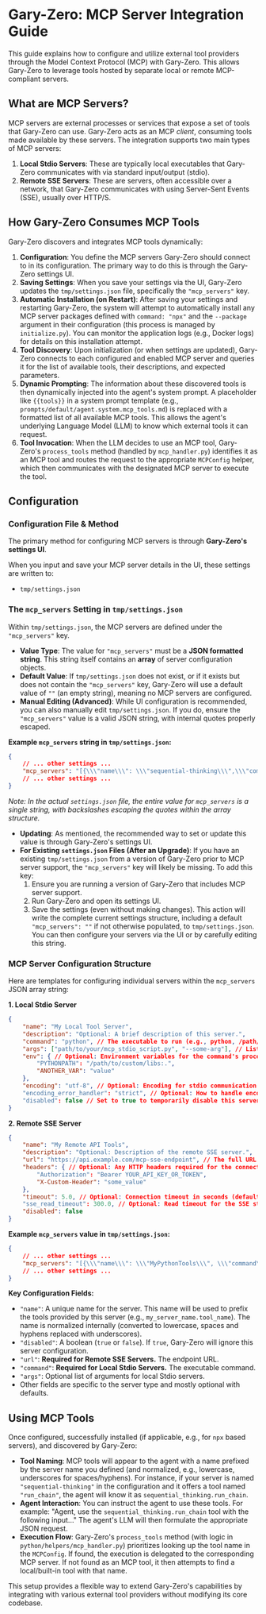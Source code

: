 # Gary-Zero: MCP Server Integration Guide

This guide explains how to configure and utilize external tool providers through the Model Context Protocol (MCP) with Gary-Zero. This allows Gary-Zero to leverage tools hosted by separate local or remote MCP-compliant servers.


## What are MCP Servers?

MCP servers are external processes or services that expose a set of tools that Gary-Zero can use. Gary-Zero acts as an MCP *client*, consuming tools made available by these servers. The integration supports two main types of MCP servers:

1. **Local Stdio Servers**: These are typically local executables that Gary-Zero communicates with via standard input/output (stdio).
2. **Remote SSE Servers**: These are servers, often accessible over a network, that Gary-Zero communicates with using Server-Sent Events (SSE), usually over HTTP/S.


## How Gary-Zero Consumes MCP Tools

Gary-Zero discovers and integrates MCP tools dynamically:

1. **Configuration**: You define the MCP servers Gary-Zero should connect to in its configuration. The primary way to do this is through the Gary-Zero settings UI.
2. **Saving Settings**: When you save your settings via the UI, Gary-Zero updates the `tmp/settings.json` file, specifically the `"mcp_servers"` key.
3. **Automatic Installation (on Restart)**: After saving your settings and restarting Gary-Zero, the system will attempt to automatically install any MCP server packages defined with `command: "npx"` and the `--package` argument in their configuration (this process is managed by `initialize.py`). You can monitor the application logs (e.g., Docker logs) for details on this installation attempt.
4. **Tool Discovery**: Upon initialization (or when settings are updated), Gary-Zero connects to each configured and enabled MCP server and queries it for the list of available tools, their descriptions, and expected parameters.
5. **Dynamic Prompting**: The information about these discovered tools is then dynamically injected into the agent's system prompt. A placeholder like `{{tools}}` in a system prompt template (e.g., `prompts/default/agent.system.mcp_tools.md`) is replaced with a formatted list of all available MCP tools. This allows the agent's underlying Language Model (LLM) to know which external tools it can request.
6. **Tool Invocation**: When the LLM decides to use an MCP tool, Gary-Zero's `process_tools` method (handled by `mcp_handler.py`) identifies it as an MCP tool and routes the request to the appropriate `MCPConfig` helper, which then communicates with the designated MCP server to execute the tool.


## Configuration

### Configuration File & Method

The primary method for configuring MCP servers is through **Gary-Zero's settings UI**.

When you input and save your MCP server details in the UI, these settings are written to:

* `tmp/settings.json`

### The `mcp_servers` Setting in `tmp/settings.json`

Within `tmp/settings.json`, the MCP servers are defined under the `"mcp_servers"` key.

* **Value Type**: The value for `"mcp_servers"` must be a **JSON formatted string**. This string itself contains an **array** of server configuration objects.
* **Default Value**: If `tmp/settings.json` does not exist, or if it exists but does not contain the `"mcp_servers"` key, Gary-Zero will use a default value of `""` (an empty string), meaning no MCP servers are configured.
* **Manual Editing (Advanced)**: While UI configuration is recommended, you can also manually edit `tmp/settings.json`. If you do, ensure the `"mcp_servers"` value is a valid JSON string, with internal quotes properly escaped.

**Example `mcp_servers` string in `tmp/settings.json`:**

```json
{
    // ... other settings ...
    "mcp_servers": "[{\\\"name\\\": \\\"sequential-thinking\\\",\\\"command\\\": \\\"npx\\\",\\\"args\\\": [\\\"--yes\\\", \\\"--package\\\", \\\"@modelcontextprotocol/server-sequential-thinking\\\", \\\"mcp-server-sequential-thinking\\\"]}, {\\\"name\\\": \\\"brave-search\\\", \\\"command\\\": \\\"npx\\\", \\\"args\\\": [\\\"--yes\\\", \\\"--package\\\", \\\"@modelcontextprotocol/server-brave-search\\\", \\\"mcp-server-brave-search\\\"], \\\"env\\\": {\\\"BRAVE_API_KEY\\\": \\\"YOUR_BRAVE_KEY_HERE\\\"}}, {\\\"name\\\": \\\"fetch\\\", \\\"command\\\": \\\"npx\\\", \\\"args\\\": [\\\"--yes\\\", \\\"--package\\\", \\\"@tokenizin/mcp-npx-fetch\\\", \\\"mcp-npx-fetch\\\", \\\"--ignore-robots-txt\\\", \\\"--user-agent=Mozilla/5.0 (Windows NT 10.0; Win64; x64) AppleWebKit/537.36 (KHTML, like Gecko) Chrome/123.0.0.0 Safari/537.36\\\"]}]",
    // ... other settings ...
}
```

*Note: In the actual `settings.json` file, the entire value for `mcp_servers` is a single string, with backslashes escaping the quotes within the array structure.*

* **Updating**: As mentioned, the recommended way to set or update this value is through Gary-Zero's settings UI.
* **For Existing `settings.json` Files (After an Upgrade)**: If you have an existing `tmp/settings.json` from a version of Gary-Zero prior to MCP server support, the `"mcp_servers"` key will likely be missing. To add this key:
    1. Ensure you are running a version of Gary-Zero that includes MCP server support.
    2. Run Gary-Zero and open its settings UI.
    3. Save the settings (even without making changes). This action will write the complete current settings structure, including a default `"mcp_servers": ""` if not otherwise populated, to `tmp/settings.json`. You can then configure your servers via the UI or by carefully editing this string.

### MCP Server Configuration Structure

Here are templates for configuring individual servers within the `mcp_servers` JSON array string:

**1. Local Stdio Server**

```json
{
    "name": "My Local Tool Server",
    "description": "Optional: A brief description of this server.",
    "command": "python", // The executable to run (e.g., python, /path/to/my_tool_server)
    "args": ["path/to/your/mcp_stdio_script.py", "--some-arg"], // List of arguments for the command
    "env": { // Optional: Environment variables for the command's process
        "PYTHONPATH": "/path/to/custom/libs:.",
        "ANOTHER_VAR": "value"
    },
    "encoding": "utf-8", // Optional: Encoding for stdio communication (default: "utf-8")
    "encoding_error_handler": "strict", // Optional: How to handle encoding errors. Can be "strict", "ignore", or "replace" (default: "strict").
    "disabled": false // Set to true to temporarily disable this server without removing its configuration.
}
```

**2. Remote SSE Server**

```json
{
    "name": "My Remote API Tools",
    "description": "Optional: Description of the remote SSE server.",
    "url": "https://api.example.com/mcp-sse-endpoint", // The full URL for the SSE endpoint of the MCP server.
    "headers": { // Optional: Any HTTP headers required for the connection.
        "Authorization": "Bearer YOUR_API_KEY_OR_TOKEN",
        "X-Custom-Header": "some_value"
    },
    "timeout": 5.0, // Optional: Connection timeout in seconds (default: 5.0).
    "sse_read_timeout": 300.0, // Optional: Read timeout for the SSE stream in seconds (default: 300.0, i.e., 5 minutes).
    "disabled": false
}
```

**Example `mcp_servers` value in `tmp/settings.json`:**

```json
{
    // ... other settings ...
    "mcp_servers": "[{\\\"name\\\": \\\"MyPythonTools\\\", \\\"command\\\": \\\"python3\\\", \\\"args\\\": [\\\"mcp_scripts/my_server.py\\\"], \\\"disabled\\\": false}, {\\\"name\\\": \\\"ExternalAPI\\\", \\\"url\\\": \\\"https://data.example.com/mcp\\\", \\\"headers\\\": {\\\"X-Auth-Token\\\": \\\"supersecret\\\"}, \\\"disabled\\\": false}]",
    // ... other settings ...
}
```

**Key Configuration Fields:**

* `"name"`: A unique name for the server. This name will be used to prefix the tools provided by this server (e.g., `my_server_name.tool_name`). The name is normalized internally (converted to lowercase, spaces and hyphens replaced with underscores).
* `"disabled"`: A boolean (`true` or `false`). If `true`, Gary-Zero will ignore this server configuration.
* `"url"`: **Required for Remote SSE Servers.** The endpoint URL.
* `"command"`: **Required for Local Stdio Servers.** The executable command.
* `"args"`: Optional list of arguments for local Stdio servers.
* Other fields are specific to the server type and mostly optional with defaults.


## Using MCP Tools

Once configured, successfully installed (if applicable, e.g., for `npx` based servers), and discovered by Gary-Zero:

* **Tool Naming**: MCP tools will appear to the agent with a name prefixed by the server name you defined (and normalized, e.g., lowercase, underscores for spaces/hyphens). For instance, if your server is named `"sequential-thinking"` in the configuration and it offers a tool named `"run_chain"`, the agent will know it as `sequential_thinking.run_chain`.
* **Agent Interaction**: You can instruct the agent to use these tools. For example: "Agent, use the `sequential_thinking.run_chain` tool with the following input..." The agent's LLM will then formulate the appropriate JSON request.
* **Execution Flow**: Gary-Zero's `process_tools` method (with logic in `python/helpers/mcp_handler.py`) prioritizes looking up the tool name in the `MCPConfig`. If found, the execution is delegated to the corresponding MCP server. If not found as an MCP tool, it then attempts to find a local/built-in tool with that name.

This setup provides a flexible way to extend Gary-Zero's capabilities by integrating with various external tool providers without modifying its core codebase.
